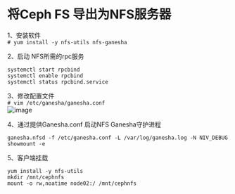 将Ceph FS 导出为NFS服务器
========================
1、安装软件  
``` # yum install -y nfs-utils nfs-ganesha ```  

2、启动 NFS所需的rpc服务  
```
systemctl start rpcbind
systemctl enable rpcbind
systemctl status rpcbind.service
```  

3、修改配置文件  
``` # vim /etc/ganesha/ganesha.conf ```  
![image](https://github.com/mykubernetes/linux-install/blob/master/image/ceph.png)  

4、通过提供Ganesha.conf 启动NFS Ganesha守护进程  
```
ganesha.nfsd -f /etc/ganesha.conf -L /var/log/ganesha.log -N NIV_DEBUG
showmount -e
```  
5、客户端挂载  
```
yum install -y nfs-utils
mkdir /mnt/cephnfs
mount -o rw,noatime node02:/ /mnt/cephnfs
```  
